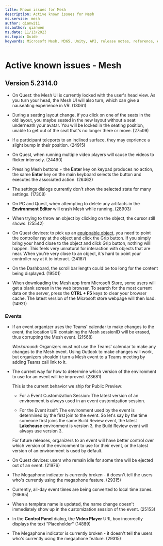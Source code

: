 ```yaml
---
title: Known issues for Mesh
description: Active known issues for Mesh
ms.service: mesh
author: qianw211    
ms.author: qianwen
ms.date: 11/13/2023
ms.topic: Guide
keywords: Microsoft Mesh, M365, Unity, API, release notes, reference, documentation, features, performance
---
```


# Active known issues - Mesh

## Version 5.2314.0

* On Quest: the Mesh UI is currently locked with the user's head view. As you turn your head, the Mesh UI will also turn, which can give a nauseating experience in VR. (13061)

* During a seating layout change, if you click on one of the seats in the old layout, you maybe seated in the new layout without a seat underneath your avatar. You will be locked in the seating position, unable to get out of the seat that's no longer there or move. (27509)

* If a participant teleports to an inclined surface, they may exprience a slight bump in their position. (24915)

* On Quest, when running multiple video players will cause the videos to flicker intensely. (24490)

* Pressing Mesh buttons + the **Enter** key on keypad produces no action, the same **Enter** key on the main keyboard selects the button and executes the associated action. (26462)

* The settings dialogs currently don't show the selected state for many settings. (17308)

* On PC and Quest, when attempting to delete any artifacts in the **Environment Editor** will crash Mesh while running. (28903)

* When trying to throw an object by clicking on the object, the cursor still shows. (25542)

* On Quest devices: to pick up an [equippable object](/mesh/develop/enhance-your-environment/avatar-and-object-interactions/interactables#equippable-objects), you need to point the controller ray at the object and click the Grip button. If you simply bring your hand close to the object and click Grip button, nothing will happen.  This feels very unnatural for interaction with objects that are near.  When you're very close to an object, it's hard to point your controller ray at it to interact. (24187)

* On the Dashboard, the scroll bar length could be too long for the content being displayed. (19501)
* When downloading the Mesh app from Microsoft Store, some users will get a blank screen in the web browser. To search for the most current data on the server, press the **CTRL + F5** keys to clear your browser cache.  The latest version of the Microsoft store webpage will then load. (14921)

### Events

* If an event organizer uses the Teams' calendar to make changes to the event, the location URI containing the Mesh sessionID will be erased, thus corrupting the Mesh event. (21568)

    *Workaround:* Organizers must not use the Teams' calendar to make any changes to the Mesh event. Using Outlook to make changes will work, but organizers shouldn't turn a Mesh event to a Teams meeting by adding Teams call link to it.

* The current way for how to determine which version of the environment to use for an event will be improved. (23681)

    This is the current behavior we ship for Public Preview:

    * For a Event Customization Session: The latest version of an environment is always used in an event customization session.

    * For the Event itself: The environment used by the event is determined by the first join to the event.  So let's say by the time someone first joins the same Build Review event, the latest **Lakehouse** environment is version 3, the Build Review event will always use version 3.

    For future releases, organizers to an event will have better control over which version of the environment to use for their event, or the latest version of an environment is used by default.

* On Quest devices: users who remain idle for some time will be ejected out of an event. (21976)

* The Megaphone indicator is currently broken - it doesn't tell the users who's currently using the megaphone feature. (29315)

* Currently, all-day event times are being converted to local time zones. (26665)

* When a template name is updated, the name change doesn't immediately show up in the customization session of the event. (25153)

* In the **Control Panel** dialog, the **Video Player** URL box incorrectly displays the text "Placeholder" (14889)

* The Megaphone indicator is currently broken - it doesn't tell the users who's currently using the megaphone feature. (29315)
